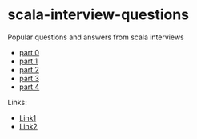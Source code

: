 # scala-interview-questions
Popular questions and answers from scala interviews

- [part 0](https://github.com/provalentin/scala-interview-questions/blob/master/questions0.md)
- [part 1](https://github.com/provalentin/scala-interview-questions/blob/master/questions1.md)
- [part 2](https://github.com/provalentin/scala-interview-questions/blob/master/questions2.md)
- [part 3](https://github.com/provalentin/scala-interview-questions/blob/master/questions3.md)
- [part 4](https://github.com/provalentin/scala-interview-questions/blob/master/questions4.md)

Links: 
 * [Link1](https://www.journaldev.com/8958/scala-interview-questions-answers)
 * [Link2](https://www.journaldev.com/8960/scala-advanced-interview-questions)
